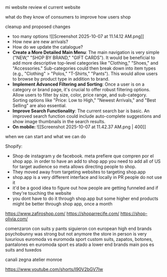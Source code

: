 mi website
review el current website

what do they know of consumers to improve how users shop

cleanup and proposed changes
- too many options ![[Screenshot 2025-10-07 at 11.14.12 AM.png]]
- How new are new arrivals?
- How do we update the catalogue?
- **Create a More Detailed Main Menu**: The main navigation is very simple ("NEW," "SHOP BY BRAND," "GIFT CARDS"). It would be beneficial to add more descriptive top-level categories like "Clothing," "Shoes," and "Accessories." Sub-categories could then break down into item types (e.g., "Clothing" > "Polos," "T-Shirts," "Pants"). This would allow users to browse by product type in addition to brand.
- **Implement Advanced Filtering and Sorting**: Once a user is on a category or brand page, it's crucial to offer robust filtering options. Allow users to filter by size, color, price range, and sub-category. Sorting options like "Price: Low to High," "Newest Arrivals," and "Best Selling" are also essential.
- **Improve Search Functionality**: The current search bar is basic. An improved search function could include auto-complete suggestions and show image thumbnails in the search results. 
- **On mobile:**  ![[Screenshot 2025-10-07 at 11.42.37 AM.png | 400]]


when we can start and what we can do

Shopify:
- Shop de instagram y de facebook. meta prefiere que compren por el shop app. in order to have an add to shop app you need to add all of US for target audience so meta allows directing people to shop.
- They moved away from targeting websites to targeting shop.app
- shop.app is a very different interface and locally in PR people do not use it
- it'd be a good idea to figure out how people are getting funneled and if they're touching the website
- you dont have to do it through shop.app but some higher end products might be better through shop app, once a month


https://www.zafiroshop.com/
https://shoparrecife.com/
https://shop-olivia.com/

comenzaron con suits y pants
siguieron con european high end brands
psychobunny was strong but not anymore
the store in person is very luxurious
euromoda vs euromoda sport
custom suits, zapatos, botones, pantalones en euromoda
sport es atado a lower end brands
main pos es suits and tuxedos

canali
zegna
atelier monroe

https://www.youtube.com/shorts/I90V2bGV7Iw